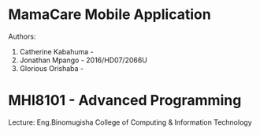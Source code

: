 # MamaCare Mobile Application
Authors:
1) Catherine Kabahuma - 
2) Jonathan Mpango - 2016/HD07/2066U
3) Glorious Orishaba - 

# MHI8101 - Advanced Programming
Lecture: Eng.Binomugisha
College of Computing & Information Technology

